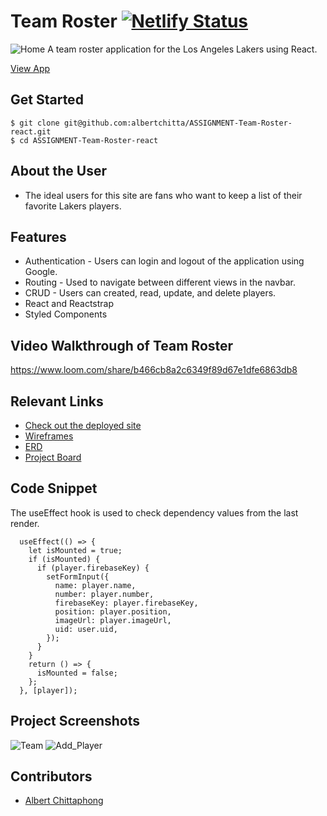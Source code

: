 # Team Roster  [![Netlify Status](https://api.netlify.com/api/v1/badges/93013c80-6901-4b90-b1f9-c2a212ac5cf5/deploy-status)](https://app.netlify.com/sites/awc-team-roster/deploys)
<!-- update the netlify badge above with your own badge that you can find at netlify under settings/general#status-badges -->

![Home](https://user-images.githubusercontent.com/83558122/138630210-b0e879ba-b530-48c3-9265-bf3d39a27c07.PNG)
A team roster application for the Los Angeles Lakers using React.

[View App](https://awc-team-roster.netlify.app/)

## Get Started <!-- OPTIONAL, but doesn't hurt -->
```
$ git clone git@github.com:albertchitta/ASSIGNMENT-Team-Roster-react.git
$ cd ASSIGNMENT-Team-Roster-react
```
## About the User <!-- This is a scaled down user persona -->
- The ideal users for this site are fans who want to keep a list of their favorite Lakers players.

## Features <!-- List your app features using bullets! Do NOT use a paragraph. No one will read that! -->
- Authentication - Users can login and logout of the application using Google.
- Routing - Used to navigate between different views in the navbar.
- CRUD - Users can created, read, update, and delete players.
- React and Reactstrap
- Styled Components

## Video Walkthrough of Team Roster <!-- A loom link is sufficient -->
https://www.loom.com/share/b466cb8a2c6349f89d67e1dfe6863db8

## Relevant Links <!-- Link to all the things that are required outside of the ones that have their own section -->
- [Check out the deployed site](https://awc-team-roster.netlify.app)
- [Wireframes](https://docs.google.com/presentation/d/1bHjgbKQAY57MV_K0EfRg89yoLQOv1SdtjNWg7dkMmT0/edit?usp=sharing)
- [ERD](https://user-images.githubusercontent.com/29741570/137314750-ec4b65c5-e139-4b1a-8fa5-6d25aa57afb7.png)
- [Project Board](https://github.com/albertchitta/ASSIGNMENT-Team-Roster-react/projects/1)

## Code Snippet <!-- OPTIONAL, but doesn't hurt -->
The useEffect hook is used to check dependency values from the last render.
```
  useEffect(() => {
    let isMounted = true;
    if (isMounted) {
      if (player.firebaseKey) {
        setFormInput({
          name: player.name,
          number: player.number,
          firebaseKey: player.firebaseKey,
          position: player.position,
          imageUrl: player.imageUrl,
          uid: user.uid,
        });
      }
    }
    return () => {
      isMounted = false;
    };
  }, [player]);
```

## Project Screenshots <!-- These can be inside of your project. Look at the repos from class and see how the images are included in the readme -->
![Team](https://user-images.githubusercontent.com/83558122/138619071-20c9d0fc-6cf8-4777-84f9-78850ae6c935.PNG)
![Add_Player](https://user-images.githubusercontent.com/83558122/138619094-f1a5fdf0-0fca-447d-acba-7e6e2c3050a2.PNG)

## Contributors
- [Albert Chittaphong](https://github.com/albertchitta)
